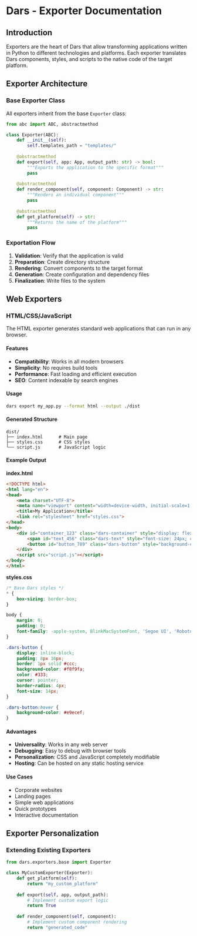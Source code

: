 # Dars - Exporter Documentation

## Introduction

Exporters are the heart of Dars that allow transforming applications written in Python to different technologies and platforms. Each exporter translates Dars components, styles, and scripts to the native code of the target platform.

## Exporter Architecture

### Base Exporter Class

All exporters inherit from the base `Exporter` class:

```python
from abc import ABC, abstractmethod

class Exporter(ABC):
    def __init__(self):
        self.templates_path = "templates/"
        
    @abstractmethod
    def export(self, app: App, output_path: str) -> bool:
        """Exports the application to the specific format"""
        pass
        
    @abstractmethod
    def render_component(self, component: Component) -> str:
        """Renders an individual component"""
        pass
        
    @abstractmethod
    def get_platform(self) -> str:
        """Returns the name of the platform"""
        pass
```

### Exportation Flow

1. **Validation**: Verify that the application is valid
2. **Preparation**: Create directory structure
3. **Rendering**: Convert components to the target format
4. **Generation**: Create configuration and dependency files
5. **Finalization**: Write files to the system

## Web Exporters

### HTML/CSS/JavaScript

The HTML exporter generates standard web applications that can run in any browser.

#### Features

- **Compatibility**: Works in all modern browsers
- **Simplicity**: No requires build tools
- **Performance**: Fast loading and efficient execution
- **SEO**: Content indexable by search engines

#### Usage

```bash
dars export my_app.py --format html --output ./dist
```

#### Generated Structure

```
dist/
├── index.html      # Main page
├── styles.css      # CSS styles
└── script.js       # JavaScript logic
```

#### Example Output

**index.html**
```html
<!DOCTYPE html>
<html lang="en">
<head>
    <meta charset="UTF-8">
    <meta name="viewport" content="width=device-width, initial-scale=1.0">
    <title>My Application</title>
    <link rel="stylesheet" href="styles.css">
</head>
<body>
    <div id="container_123" class="dars-container" style="display: flex; flex-direction: column; padding: 20px;">
        <span id="text_456" class="dars-text" style="font-size: 24px; color: #333;">Hello Dars!</span>
        <button id="button_789" class="dars-button" style="background-color: #007bff; color: white;">Click</button>
    </div>
    <script src="script.js"></script>
</body>
</html>
```

**styles.css**
```css
/* Base Dars styles */
* {
    box-sizing: border-box;
}

body {
    margin: 0;
    padding: 0;
    font-family: -apple-system, BlinkMacSystemFont, 'Segoe UI', 'Roboto', sans-serif;
}

.dars-button {
    display: inline-block;
    padding: 8px 16px;
    border: 1px solid #ccc;
    background-color: #f8f9fa;
    color: #333;
    cursor: pointer;
    border-radius: 4px;
    font-size: 14px;
}

.dars-button:hover {
    background-color: #e9ecef;
}
```

#### Advantages

- **Universality**: Works in any web server
- **Debugging**: Easy to debug with browser tools
- **Personalization**: CSS and JavaScript completely modifiable
- **Hosting**: Can be hosted on any static hosting service

#### Use Cases

- Corporate websites
- Landing pages
- Simple web applications
- Quick prototypes
- Interactive documentation

## Exporter Personalization

### Extending Existing Exporters

```python
from dars.exporters.base import Exporter

class MyCustomExporter(Exporter):
    def get_platform(self):
        return "my_custom_platform"
    
    def export(self, app, output_path):
        # Implement custom export logic
        return True
    
    def render_component(self, component):
        # Implement custom component rendering
        return "generated_code"
```


